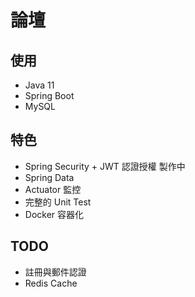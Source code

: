 # 論壇

## 使用

- Java 11
- Spring Boot
- MySQL

## 特色

- Spring Security + JWT 認證授權 製作中
- Spring Data
- Actuator 監控
- 完整的 Unit Test
- Docker 容器化

## TODO

- 註冊與郵件認證
- Redis Cache

